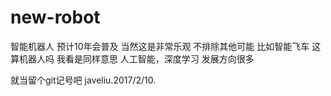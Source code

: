 # new-robot
智能机器人
预计10年会普及
当然这是非常乐观
不排除其他可能
比如智能飞车
这算机器人吗
我看是同样意思
人工智能，深度学习
发展方向很多

就当留个git记号吧
javeliu.2017/2/10.
